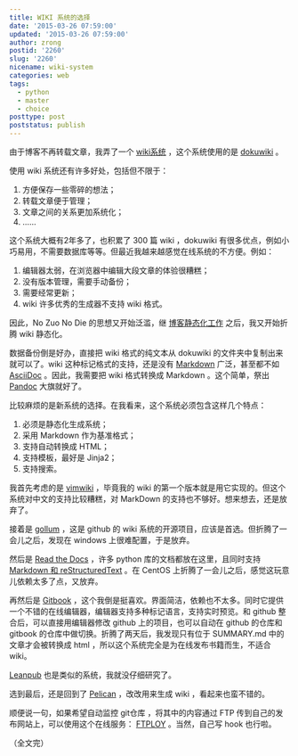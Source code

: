 ```yaml
---
title: WIKI 系统的选择
date: '2015-03-26 07:59:00'
updated: '2015-03-26 07:59:00'
author: zrong
postid: '2260'
slug: '2260'
nicename: wiki-system
categories: web
tags:
  - python
  - master
  - choice
posttype: post
poststatus: publish
---
```


由于博客不再转载文章，我弄了一个 [wiki系统][1] ，这个系统使用的是 [dokuwiki][2] 。

使用 wiki 系统还有许多好处，包括但不限于：

1. 方便保存一些零碎的想法；
2. 转载文章便于管理；
3. 文章之间的关系更加系统化；
4. ……

这个系统大概有2年多了，也积累了 300 篇 wiki ，dokuwiki 有很多优点，例如小巧易用，不需要数据库等等。但最近我越来越感觉在线系统的不方便。例如：

1. 编辑器太弱，在浏览器中编辑大段文章的体验很糟糕；
2. 没有版本管理，需要手动备份；
3. 需要经常更新；
4. wiki 许多优秀的生成器不支持 wiki 格式。

因此，No Zuo No Die 的思想又开始泛滥，继 [博客静态化工作][3] 之后，我又开始折腾 wiki 静态化。

数据备份倒是好办，直接把 wiki 格式的纯文本从 dokuwiki 的文件夹中复制出来就可以了。wiki 这种标记格式的支持，还是没有 [Markdown][12] 广泛，甚至都不如 [AsciiDoc][11] 。因此，我需要把 wiki 格式转换成 Markdown 。这个简单，祭出 [Pandoc][13] 大旗就好了。

比较麻烦的是新系统的选择。在我看来，这个系统必须包含这样几个特点：<!--more-->

1. 必须是静态化生成系统；
2. 采用 Markdown 作为基准格式；
3. 支持自动转换成 HTML；
4. 支持模板，最好是 Jinja2；
5. 支持搜索。

我首先考虑的是 [vimwiki][14] ，毕竟我的 wiki 的第一个版本就是用它实现的。但这个系统对中文的支持比较糟糕，对 MarkDown 的支持也不够好。想来想去，还是放弃了。

接着是 [gollum][4] ，这是 github 的 wiki 系统的开源项目，应该是首选。但折腾了一会儿之后，发现在 windows 上很难配置，于是放弃。

然后是 [Read the Docs][5] ，许多 python 库的文档都放在这里，且同时支持 [Markdown 和 reStructuredText][6] 。在 CentOS 上折腾了一会儿之后，感觉这玩意儿依赖太多了点，又放弃。

再然后是 [Gitbook][7] ，这个我倒是挺喜欢。界面简洁，依赖也不太多。同时它提供一个不错的在线编辑器，编辑器支持多种标记语言，支持实时预览。和 github 整合后，可以直接用编辑器修改 github 上的项目，也可以自动在 github 的仓库和 gitbook 的仓库中做切换。折腾了两天后，我发现只有位于 SUMMARY.md 中的文章才会被转换成 html ，所以这个系统完全是为在线发布书籍而生，不适合 wiki。

[Leanpub][8] 也是类似的系统，我就没仔细研究了。

选到最后，还是回到了 [Pelican][9] ，改改用来生成 wiki ，看起来也蛮不错的。

顺便说一句，如果希望自动监控 git仓库 ，将其中的内容通过 FTP 传到自己的发布网站上，可以使用这个在线服务： [FTPLOY][10] 。当然，自己写 hook 也行啦。

（全文完）

[1]: http://wiki.zengrong.net
[2]: https://www.dokuwiki.org
[3]: http://blog.zengrong.net/post/2187.html
[4]: https://github.com/gollum/gollum
[5]: https://readthedocs.org/
[6]: http://blog.zengrong.net/post/2185.html
[7]: https://www.gitbook.com/
[8]: https://leanpub.com/
[9]: https://github.com/getpelican/pelican
[10]: https://ftploy.com/
[11]: http://asciidoc.org/
[12]: http://daringfireball.net/projects/markdown/
[13]: http://johnmacfarlane.net/pandoc/
[14]: http://blog.zengrong.net/post/1620.html
